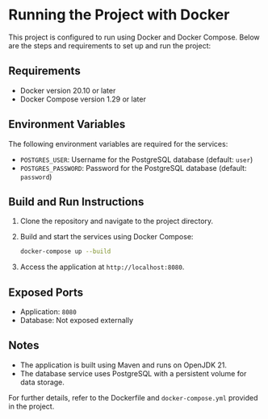 # Running the Project with Docker

This project is configured to run using Docker and Docker Compose. Below are the steps and requirements to set up and run the project:

## Requirements

- Docker version 20.10 or later
- Docker Compose version 1.29 or later

## Environment Variables

The following environment variables are required for the services:

- `POSTGRES_USER`: Username for the PostgreSQL database (default: `user`)
- `POSTGRES_PASSWORD`: Password for the PostgreSQL database (default: `password`)

## Build and Run Instructions

1. Clone the repository and navigate to the project directory.
2. Build and start the services using Docker Compose:

   ```bash
   docker-compose up --build
   ```

3. Access the application at `http://localhost:8080`.

## Exposed Ports

- Application: `8080`
- Database: Not exposed externally

## Notes

- The application is built using Maven and runs on OpenJDK 21.
- The database service uses PostgreSQL with a persistent volume for data storage.

For further details, refer to the Dockerfile and `docker-compose.yml` provided in the project.